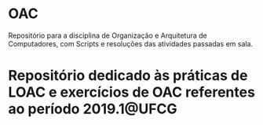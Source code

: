 
# OAC
Repositório para a disciplina de Organização e Arquitetura de Computadores, com Scripts e resoluções das atividades passadas em sala.

# Repositório dedicado às práticas de LOAC e exercícios de OAC referentes ao período 2019.1@UFCG

